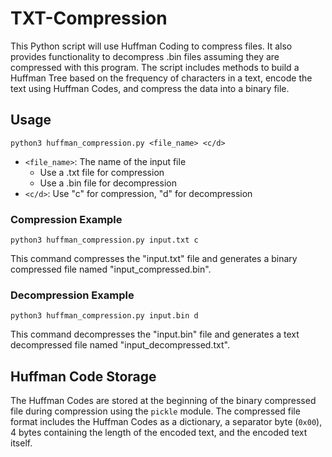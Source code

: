 # TXT-Compression

This Python script will use Huffman Coding to compress files. It also provides functionality to decompress .bin files assuming they are compressed with this program. The script includes methods to build a Huffman Tree based on the frequency of characters in a text, encode the text using Huffman Codes, and compress the data into a binary file.

## Usage

    python3 huffman_compression.py <file_name> <c/d>

- `<file_name>`: The name of the input file
  - Use a .txt file for compression
  - Use a .bin file for decompression
- `<c/d>`: Use "c" for compression, "d" for decompression

### Compression Example

    python3 huffman_compression.py input.txt c

This command compresses the "input.txt" file and generates a binary compressed file named "input_compressed.bin".

### Decompression Example

    python3 huffman_compression.py input.bin d

This command decompresses the "input.bin" file and generates a text decompressed file named "input_decompressed.txt".

## Huffman Code Storage

The Huffman Codes are stored at the beginning of the binary compressed file during compression using the `pickle` module. The compressed file format includes the Huffman Codes as a dictionary, a separator byte (`0x00`), 4 bytes containing the length of the encoded text, and the encoded text itself.